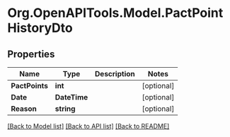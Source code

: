 # Org.OpenAPITools.Model.PactPointHistoryDto

## Properties

Name | Type | Description | Notes
------------ | ------------- | ------------- | -------------
**PactPoints** | **int** |  | [optional] 
**Date** | **DateTime** |  | [optional] 
**Reason** | **string** |  | [optional] 

[[Back to Model list]](../README.md#documentation-for-models) [[Back to API list]](../README.md#documentation-for-api-endpoints) [[Back to README]](../README.md)

